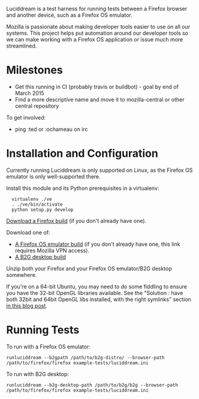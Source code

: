 Luciddream is a test harness for running tests between a Firefox browser and another device, such as a Firefox OS emulator.

Mozilla is passionate about making developer tools easier to use on all our systems.  This project helps put automation around our developer tools so we can make working with a Firefox OS application or issue much more streamlined.

Milestones
==========
* Get this running in CI (probably travis or buildbot) - goal by end of March 2015
* Find a more descriptive name and move it to mozilla-central or other central repository

To get involved:
* ping :ted or :ochameau on irc

Installation and Configuration
==============================

Currently running Luciddream is only supported on Linux, as the Firefox OS emulator is only well-supported there.

Install this module and its Python prerequisites in a virtualenv:
```
  virtualenv ./ve
  . ./ve/bin/activate
  python setup.py develop
```

[Download a Firefox build](http://ftp.mozilla.org/pub/mozilla.org/firefox/nightly/latest-mozilla-central/) (if you don't already have one).


Download one of:
* [A Firefox OS emulator build](http://pvtbuilds.pvt.build.mozilla.org/pub/mozilla.org/b2g/tinderbox-builds/mozilla-central-emulator/) (if you don't already have one, this link requires Mozilla VPN access).
* [A B2G desktop build](http://ftp.mozilla.org/pub/mozilla.org/b2g/nightly/latest-mozilla-central/)


Unzip both your Firefox and your Firefox OS emulator/B2G desktop somewhere.

If you're on a 64-bit Ubuntu, you may need to do some fiddling to ensure you have the 32-bit OpenGL libraries available. See the "Solution : have both 32bit and 64bit OpenGL libs installed, with the right symlinks" section [in this blog post](http://rishav006.wordpress.com/2014/05/19/how-to-build-b2g-emulator-in-linux-environment/).


Running Tests
=============

To run with a Firefox OS emulator:
```
runluciddream --b2gpath /path/to/b2g-distro/ --browser-path /path/to/firefox/firefox example-tests/luciddream.ini
```

To run with B2G desktop:
```
runluciddream --b2g-desktop-path /path/to/b2g/b2g --browser-path /path/to/firefox/firefox example-tests/luciddream.ini
```
